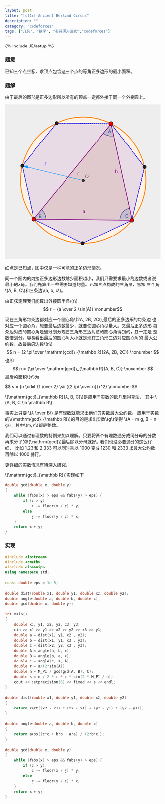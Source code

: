 ```yaml
---
layout: post
title: "[cf1c] Ancient Berland Circus"
description: ""
category: "codeforces"
tags: ["几何", "数学", "有待深入研究","codeforces"]
---
```

{% include JB/setup %}

### 题意
已知三个点坐标，求顶点包含这三个点的等角正多边形的最小面积。

### 题解
由于最后的图形是正多边形所以所有的顶点一定都外接于同一个外接圆上。

![v](/assets/img/cf1c-c.png)
<div class="figure-comment">
红点是已知点，图中仅是一种可能的正多边形情况。
</div>


同一个圆内的内接正多边形边数越少面积越小，我们只需要求最小的边数或者说
最小的x角。我们先算出一些需要知道的量。已知三点构成的三角形，易知
三个角\\(A, B, C\\)和三条边\\(a, b, c\\)。

由正弦定理我们能算出外接圆半径\\(r\\)
$$ r = {a \over 2 \sin(A)} \nonumber$$

现在三角形每条边都对应一个圆心角\\(2A, 2B, 2C\\),最后的正多边形的每条边
也对应一个圆心角，想要最后边数最少，就要使圆心角尽量大。又最后正多边形
每条边对应的圆心角是通过划分现在三角形三边对应的圆心角得到的，且一定是
整数倍划分。容易看出最后的圆心角大小就是现在三角形三边对应圆心角的
最大公约数，故最后的边数\\(n\\)
$$ n = {2 \pi \over \mathrm{gcd}\_{\mathbb R}(2A, 2B, 2C)} \nonumber $$
也即
$$ n = {\pi \over \mathrm{gcd}\_{\mathbb R}(A, B, C)} \nonumber $$
最后的面积\\(s\\)为
<div class="em">
$$ s = {n \cdot {1 \over 2} \sin({2 \pi \over n}) r^2} \nonumber $$
</div>

\\(\mathrm{gcd}\_{\mathbb R}(A, B, C)\\)是应用于实数的欧几里得算法，
其中 \\(A, B, C \in \mathbb R\\)

事实上只要 \\(A \over B\\) 是有理数就能求出他们的[实数最大公约数][1]。
应用于实数的\\(\mathrm{gcd}\_{\mathbb R}\\)的目的是求出实数\\(g\\)使得
\\(A = m g, B = n g\\)，其中\\(m, n\\)都是整数。

我们可以通过有理数的特例来加以理解。只要将两个有理数通分成同分母的分数
再求分子的\\(\mathrm{gcd}\\)最后除以分母就好。我们也没必要通分的这么仔细，
比如 1.23 和 2.333 可以同时乘以 1000 变成 1230 和 2333 求最大公约数
再除以 1000 就行。

更详细的实数情况有[待深入研究][2]。

\\(\mathrm{gcd}\_{\mathbb R}\\)实现如下

```cpp
double gcd(double x, double y)
{
	while (fabs(x) > eps && fabs(y) > eps) {
		if (x > y)
			x -= floor(x / y) * y;
		else
			y -= floor(y / x) * x;
	}
	return x + y;
}
```

### 实现

```cpp
#include <iostream>
#include <cmath>
#include <iomanip>
using namespace std;

const double eps = 1e-5;

double dist(double x1, double y1, double x2, double y2);
double angle(double a, double b, double c);
double gcd(double x, double y);

int main()
{
	double x1, y1, x2, y2, x3, y3;
	cin >> x1 >> y1 >> x2 >> y2 >> x3 >> y3;
	double a = dist(x1, y1, x2 , y2);
	double b = dist(x1, y1, x3 , y3);
	double c = dist(x2, y2, x3 , y3);
	double A = angle(a, b, c);
	double B = angle(b, a, c);
	double C = angle(c, a, b);
	double r = a/(2*sin(A));
	double n = M_PI / gcd(gcd(A, B), C);
	double s = n / 2 * r * r * sin(2 * M_PI / n);
	cout << setprecision(6) << fixed << s << endl;
}

double dist(double x1, double y1, double x2, double y2)
{
	return sqrt((x2 - x1) * (x2 - x1) + (y2 - y1) * (y2 - y1));
}

double angle(double a, double b, double c)
{
	return acos((c*c + b*b - a*a) / (2*b*c));
}

double gcd(double x, double y)
{
	while (fabs(x) > eps && fabs(y) > eps) {
		if (x > y)
			x -= floor(x / y) * y;
		else
			y -= floor(y / x) * x;
	}
	return x + y;
}

```
[1]:http://en.wikipedia.org/wiki/Euclidean_algorithm#Rational_and_real_numbers
[2]:http://icerupt.github.io/tags.html#有待深入研究-ref


